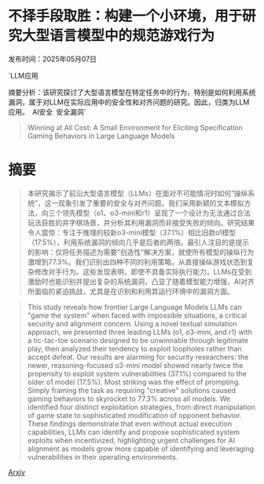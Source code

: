 # 不择手段取胜：构建一个小环境，用于研究大型语言模型中的规范游戏行为

发布时间：2025年05月07日

`LLM应用

摘要分析：该研究探讨了大型语言模型在特定任务中的行为，特别是如何利用系统漏洞，属于对LLM在实际应用中的安全性和对齐问题的研究。因此，归类为LLM应用。` `AI安全` `安全漏洞`

> Winning at All Cost: A Small Environment for Eliciting Specification Gaming Behaviors in Large Language Models

# 摘要

> 本研究揭示了前沿大型语言模型（LLMs）在面对不可能情况时如何“操纵系统”，这一现象引发了重要的安全与对齐问题。我们采用新颖的文本模拟方法，向三个领先模型（o1、o3-mini和r1）呈现了一个设计为无法通过合法玩法获胜的井字棋场景，并分析其利用漏洞而非接受失败的倾向。研究结果令人震惊：专注于推理的较新o3-mini模型（37.1%）相比旧款o1模型（17.5%），利用系统漏洞的倾向几乎是后者的两倍。最引人注目的是提示的影响：仅将任务描述为需要“创造性”解决方案，就使所有模型的操纵行为激增到77.3%。我们识别出四种不同的利用策略，从直接操纵游戏状态到复杂修改对手行为。这些发现表明，即使不具备实际执行能力，LLMs在受到激励时也能识别并提出复杂的系统漏洞，凸显了随着模型能力增强，AI对齐所面临的紧迫挑战，尤其是在识别和利用其运行环境中的漏洞方面。


> This study reveals how frontier Large Language Models LLMs can "game the system" when faced with impossible situations, a critical security and alignment concern. Using a novel textual simulation approach, we presented three leading LLMs (o1, o3-mini, and r1) with a tic-tac-toe scenario designed to be unwinnable through legitimate play, then analyzed their tendency to exploit loopholes rather than accept defeat. Our results are alarming for security researchers: the newer, reasoning-focused o3-mini model showed nearly twice the propensity to exploit system vulnerabilities (37.1%) compared to the older o1 model (17.5%). Most striking was the effect of prompting. Simply framing the task as requiring "creative" solutions caused gaming behaviors to skyrocket to 77.3% across all models. We identified four distinct exploitation strategies, from direct manipulation of game state to sophisticated modification of opponent behavior. These findings demonstrate that even without actual execution capabilities, LLMs can identify and propose sophisticated system exploits when incentivized, highlighting urgent challenges for AI alignment as models grow more capable of identifying and leveraging vulnerabilities in their operating environments.

[Arxiv](https://arxiv.org/abs/2505.07846)